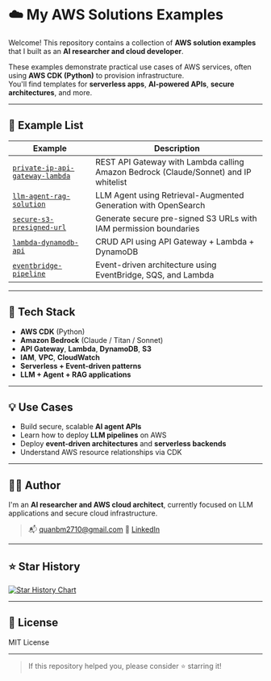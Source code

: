 # ☁️ My AWS Solutions Examples

Welcome! This repository contains a collection of **AWS solution examples** that I built as an **AI researcher and cloud developer**.

These examples demonstrate practical use cases of AWS services, often using **AWS CDK (Python)** to provision infrastructure.  
You'll find templates for **serverless apps**, **AI-powered APIs**, **secure architectures**, and more.

---

## 📂 Example List

| Example | Description |
|--------|-------------|
| [`private-ip-api-gateway-lambda`](./api-gateway-bedrock-ip-registration) | REST API Gateway with Lambda calling Amazon Bedrock (Claude/Sonnet) and IP whitelist |
| [`llm-agent-rag-solution`](./llm-agent-rag-solution) | LLM Agent using Retrieval-Augmented Generation with OpenSearch |
| [`secure-s3-presigned-url`](./secure-s3-presigned-url) | Generate secure pre-signed S3 URLs with IAM permission boundaries |
| [`lambda-dynamodb-api`](./lambda-dynamodb-api) | CRUD API using API Gateway + Lambda + DynamoDB |
| [`eventbridge-pipeline`](./eventbridge-pipeline) | Event-driven architecture using EventBridge, SQS, and Lambda |

---

## 🧰 Tech Stack

- **AWS CDK** (Python)
- **Amazon Bedrock** (Claude / Titan / Sonnet)
- **API Gateway**, **Lambda**, **DynamoDB**, **S3**
- **IAM**, **VPC**, **CloudWatch**
- **Serverless + Event-driven patterns**
- **LLM + Agent + RAG applications**

---

## 💡 Use Cases

- Build secure, scalable **AI agent APIs**
- Learn how to deploy **LLM pipelines** on AWS
- Deploy **event-driven architectures** and **serverless backends**
- Understand AWS resource relationships via CDK

---

## 🧑‍💻 Author

I'm an **AI researcher and AWS cloud architect**, currently focused on LLM applications and secure cloud infrastructure.

<!-- > 🔗 [Portfolio Website](https://yourwebsite.com)   -->
> 📬 quanbm2710@gmail.com
> 💼 [LinkedIn](https://linkedin.com/in/yourname)

---

## ⭐️ Star History

[![Star History Chart](https://api.star-history.com/svg?repos=your-username/aws-solutions-hub&type=Date)](https://star-history.com/#your-username/aws-solutions-hub&Date)

---

## 📄 License

MIT License

---

> If this repository helped you, please consider ⭐️ starring it!
